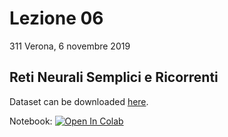 # Lezione 06
311 Verona, 6 novembre 2019
## Reti Neurali Semplici e Ricorrenti
Dataset can be downloaded [here](https://archive.ics.uci.edu/ml/datasets/Drug+Review+Dataset+%28Drugs.com%29).

Notebook: [![Open In Colab](https://colab.research.google.com/assets/colab-badge.svg)](https://colab.research.google.com/github/fmardero/MLedulife/blob/master/lesson_06/drug_review.ipynb)
